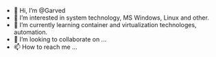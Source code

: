 - 👋 Hi, I’m @Garved
- 👀 I’m interested in system technology, MS Windows, Linux and other.
- 🌱 I’m currently learning container and virtualization technologes, automation. 
- 💞️ I’m looking to collaborate on ...
- 📫 How to reach me ...

<!---
Garved/Garved is a ✨ special ✨ repository because its `README.md` (this file) appears on your GitHub profile.
You can click the Preview link to take a look at your changes.
--->
